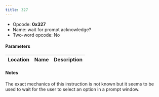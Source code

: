 ```yaml
---
title: 327
---
```


- Opcode: **0x327**
- Name: wait for prompt acknowledge?
- Two-word opcode: No

#### Parameters

| Location | Name | Description |
|:--------:|:----:|:-----------:|

#### Notes

The exact mechanics of this instruction is not known but it seems to be used to wait for the user to select an option in a prompt window.
